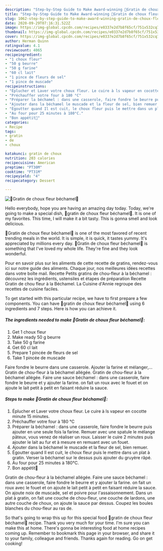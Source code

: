 ```yaml
---
description: "Step-by-Step Guide to Make Award-winning 🔸Gratin de choux fleur béchamel🔸"
title: "Step-by-Step Guide to Make Award-winning 🔸Gratin de choux fleur béchamel🔸"
slug: 1062-step-by-step-guide-to-make-award-winning-gratin-de-choux-fleur-bechamel
date: 2020-09-29T07:16:31.522Z
image: https://img-global.cpcdn.com/recipes/e0337e2d7b8f65cf/751x532cq70/🔸gratin-de-choux-fleur-bechamel🔸-photo-principale-de-la-recette.jpg
thumbnail: https://img-global.cpcdn.com/recipes/e0337e2d7b8f65cf/751x532cq70/🔸gratin-de-choux-fleur-bechamel🔸-photo-principale-de-la-recette.jpg
cover: https://img-global.cpcdn.com/recipes/e0337e2d7b8f65cf/751x532cq70/🔸gratin-de-choux-fleur-bechamel🔸-photo-principale-de-la-recette.jpg
author: Herman Quinn
ratingvalue: 4.1
reviewcount: 4065
recipeingredient:
- "1 choux fleur"
- "50 g beurre"
- "50 g farine"
- "60 cl lait"
- "1 pince de fleurs de sel"
- "1 pince de muscade"
recipeinstructions:
- "Éplucher et Laver votre choux fleur. Le cuire à ls vapeur en cocotte minute 15 minutes."
- "Préchauffer votre four à 180 °C"
- "Préparer la béchamel : dans une casserole, faire fondre le beurre puis ajouter en une seule fois la farine. Remuer avec une spatule le mélange pâteux, vous venez de réaliser un roux. Laisser le cuire 2 minutes puis ajouter le lait au fur et à mesure en remuant avec un fouet."
- "Ajouter dans la béchamel le muscade et la fleur de sel, bien remuer."
- "Égoutter quand Il est cuit, le choux fleur puis le mettre dans un plat à gratin. Verser la béchamel sur le dessus puis ajouter du gruyère râpé."
- "Au four pour 25 minutes à 180°C."
- "Bon appétit🍴"
categories:
- Recipe
tags:
- gratin
- de
- choux

katakunci: gratin de choux 
nutrition: 203 calories
recipecuisine: American
preptime: "PT30M"
cooktime: "PT31M"
recipeyield: "4"
recipecategory: Dessert

---
```



![🔸Gratin de choux fleur béchamel🔸](https://img-global.cpcdn.com/recipes/e0337e2d7b8f65cf/751x532cq70/🔸gratin-de-choux-fleur-bechamel🔸-photo-principale-de-la-recette.jpg)

Hello everybody, hope you are having an amazing day today. Today, we're going to make a special dish, 🔸gratin de choux fleur béchamel🔸. It is one of my favorites. This time, I will make it a bit tasty. This is gonna smell and look delicious.

🔸Gratin de choux fleur béchamel🔸 is one of the most favored of recent trending meals in the world. It is simple, it is quick, it tastes yummy. It's appreciated by millions every day. 🔸Gratin de choux fleur béchamel🔸 is something that I've loved my whole life. They're fine and they look wonderful.

Pour en savoir plus sur les aliments de cette recette de gratins, rendez-vous ici sur notre guide des aliments. Chaque jour, nos meilleures idées recettes dans votre boîte mail. Recette Petits gratins de chou-fleur à la béchamel : découvrez les ingrédients, ustensiles et étapes de préparation Recette Gratin de chou fleur à la Béchamel. La Cuisine d&#39;Annie regroupe des recettes de cuisine faciles.


To get started with this particular recipe, we have to first prepare a few components. You can have 🔸gratin de choux fleur béchamel🔸 using 6 ingredients and 7 steps. Here is how you can achieve it.

<!--inarticleads1-->

##### The ingredients needed to make 🔸Gratin de choux fleur béchamel🔸:

1. Get 1 choux fleur
1. Make ready 50 g beurre
1. Take 50 g farine
1. Get 60 cl lait
1. Prepare 1 pincée de fleurs de sel
1. Take 1 pincée de muscade


Faire fondre le beurre dans une casserole. Ajouter la farine et mélanger,… Gratin de chou-fleur à la béchamel allégée. Gratin de chou-fleur à la béchamel allégée. Faire une sauce béchamel : dans une casserole, faire fondre le beurre et y ajouter la farine. on fait un roux avec le fouet et on ajoute le lait petit à petit en faisant réduire la sauce. 

<!--inarticleads2-->

##### Steps to make 🔸Gratin de choux fleur béchamel🔸:

1. Éplucher et Laver votre choux fleur. Le cuire à ls vapeur en cocotte minute 15 minutes.
1. Préchauffer votre four à 180 °C
1. Préparer la béchamel : dans une casserole, faire fondre le beurre puis ajouter en une seule fois la farine. Remuer avec une spatule le mélange pâteux, vous venez de réaliser un roux. Laisser le cuire 2 minutes puis ajouter le lait au fur et à mesure en remuant avec un fouet.
1. Ajouter dans la béchamel le muscade et la fleur de sel, bien remuer.
1. Égoutter quand Il est cuit, le choux fleur puis le mettre dans un plat à gratin. Verser la béchamel sur le dessus puis ajouter du gruyère râpé.
1. Au four pour 25 minutes à 180°C.
1. Bon appétit🍴


Gratin de chou-fleur à la béchamel allégée. Faire une sauce béchamel : dans une casserole, faire fondre le beurre et y ajouter la farine. on fait un roux avec le fouet et on ajoute le lait petit à petit en faisant réduire la sauce. On ajoute noix de muscade, sel et poivre pour l&#39;assaisonnement. Dans un plat à gratin, on fait une couche de chou-fleur, une couche de lardons, une autre couche de choux, on ajoute la sauce par dessus. Coupez les boules blanches du chou-fleur au ras de. 

So that's going to wrap this up for this special food 🔸gratin de choux fleur béchamel🔸 recipe. Thank you very much for your time. I'm sure you can make this at home. There's gonna be interesting food at home recipes coming up. Remember to bookmark this page in your browser, and share it to your family, colleague and friends. Thanks again for reading. Go on get cooking!
